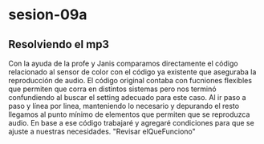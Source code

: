 # sesion-09a

## Resolviendo el mp3
Con la ayuda de la profe y Janis comparamos directamente el código relacionado al sensor de color con el código ya existente que aseguraba la reproducción de audio. El código original contaba con fucniones flexibles que permiten que corra en distintos sistemas pero nos terminó confundiendo al buscar el setting adecuado para este caso. Al ir paso a paso y línea por linea, manteniendo lo necesario y depurando el resto llegamos al punto mínimo de elementos que permiten que se reproduzca audio. En base a ese código trabajaré y agregaré condiciones para que se ajuste a nuestras necesidades. "Revisar elQueFunciono"
